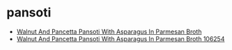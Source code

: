 # pansoti

 * [Walnut And Pancetta Pansoti With Asparagus In Parmesan Broth](../../index/w/walnut-and-pancetta-pansoti-with-asparagus-in-parmesan-broth-106254.json)
 * [Walnut And Pancetta Pansoti With Asparagus In Parmesan Broth 106254](../../index/w/walnut-and-pancetta-pansoti-with-asparagus-in-parmesan-broth-106254.json)
